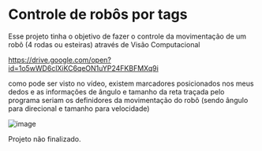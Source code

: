 # Controle de robôs por tags

Esse projeto tinha o objetivo de fazer o controle da movimentação de um robô (4 rodas ou esteiras) através de Visão Computacional

https://drive.google.com/open?id=1o5wWD6clXiKC6qeON1uYP24FKBFMXq9i

como pode ser visto no vídeo, existem marcadores posicionados nos meus dedos e as informações de ângulo e tamanho da reta traçada pelo programa seriam os definidores 
da movimentação do robô (sendo ângulo para direcional e tamanho para velocidade)

![image](https://user-images.githubusercontent.com/56319681/130544921-cfd2c287-2680-4f1d-b995-66da18b0bca3.png)

Projeto não finalizado.

